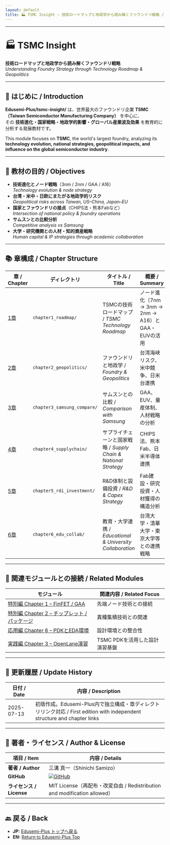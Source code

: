 ```yaml
---
layout: default
title: 🏭 TSMC Insight – 技術ロードマップと地政学から読み解くファウンドリ戦略 / TSMC Insight – Foundry Strategy from Roadmap & Geopolitics
---
```


---

# 🏭 TSMC Insight  
**技術ロードマップと地政学から読み解くファウンドリ戦略**  
*Understanding Foundry Strategy through Technology Roadmap & Geopolitics*

---

## 📖 はじめに / Introduction

**Edusemi-Plus/tsmc-insight/** は、世界最大のファウンドリ企業 **TSMC（Taiwan Semiconductor Manufacturing Company）** を中心に、  
その **技術進化・国家戦略・地政学的影響・グローバル産業波及効果** を教育的に分析する発展教材です。

This module focuses on **TSMC**, the world's largest foundry, analyzing its **technology evolution, national strategies, geopolitical impacts, and influence on the global semiconductor industry**.

---

## 🎯 教材の目的 / Objectives

- **技術進化とノード戦略**（3nm / 2nm / GAA / A16）  
  *Technology evolution & node strategy*
- **台湾・米中・日欧にまたがる地政学的リスク**  
  *Geopolitical risks across Taiwan, US–China, Japan–EU*
- **国家とファウンドリの接点**（CHIPS法・熊本Fabなど）  
  *Intersection of national policy & foundry operations*
- **サムスンとの比較分析**  
  *Competitive analysis vs Samsung*
- **大学・研究機関との人材・知的資産戦略**  
  *Human capital & IP strategies through academic collaboration*

---

## 📚 章構成 / Chapter Structure

| 章 / Chapter | ディレクトリ | タイトル / Title | 概要 / Summary |
|--------------|-------------|------------------|----------------|
| [1章](./chapter1_roadmap/README.md) | `chapter1_roadmap/` | TSMCの技術ロードマップ / *TSMC Technology Roadmap* | ノード進化（7nm → 3nm → 2nm → A16）とGAA・EUVの活用 |
| [2章](./chapter2_geopolitics/README.md) | `chapter2_geopolitics/` | ファウンドリと地政学 / *Foundry & Geopolitics* | 台湾海峡リスク、米中競争、日米台連携 |
| [3章](./chapter3_samsung_compare/README.md) | `chapter3_samsung_compare/` | サムスンとの比較 / *Comparison with Samsung* | GAA、EUV、量産体制、人材戦略の分析 |
| [4章](./chapter4_supplychain/README.md) | `chapter4_supplychain/` | サプライチェーンと国家戦略 / *Supply Chain & National Strategy* | CHIPS法、熊本Fab、日米半導体連携 |
| [5章](./chapter5_rdi_investment/README.md) | `chapter5_rdi_investment/` | R&D体制と設備投資 / *R&D & Capex Strategy* | Fab建設・研究投資・人材獲得の構造分析 |
| [6章](./chapter6_edu_collab/README.md) | `chapter6_edu_collab/` | 教育・大学連携 / *Educational & University Collaboration* | 台湾大学・清華大学・東京大学等との連携戦略 |

---

## 🔗 関連モジュールとの接続 / Related Modules

| モジュール | 関連内容 / Related Focus |
|------------|-------------------------|
| [特別編 Chapter 1 – FinFET / GAA](https://github.com/Samizo-AITL/Edusemi-v4x/blob/main/f_chapter1_finfet_gaa/README.md) | 先端ノード技術との接続 |
| [特別編 Chapter 2 – チップレット / パッケージ](https://github.com/Samizo-AITL/Edusemi-v4x/blob/main/f_chapter2_chiplet_pkg/README.md) | 異種集積技術との関連 |
| [応用編 Chapter 6 – PDKとEDA環境](https://github.com/Samizo-AITL/Edusemi-v4x/blob/main/d_chapter6_pdk_and_eda_environment/README.md) | 設計環境との整合性 |
| [実践編 Chapter 3 – OpenLane演習](https://github.com/Samizo-AITL/Edusemi-v4x/blob/main/e_chapter3_openlane_practice/README.md) | TSMC PDKを活用した設計演習基盤 |

---

## 📅 更新履歴 / Update History

| 日付 / Date | 内容 / Description |
|-------------|--------------------|
| 2025-07-13  | 初版作成。Edusemi-Plus内で独立構成・章ディレクトリリンク対応 / First edition with independent structure and chapter links |

---

## 👤 **著者・ライセンス / Author & License**

| **項目 / Item** | **内容 / Details** |
|-----------------|--------------------|
| **著者 / Author** | 三溝 真一（Shinichi Samizo） |
| **GitHub** | [![GitHub](https://img.shields.io/badge/GitHub-Samizo--AITL-blue?style=for-the-badge&logo=github)](https://github.com/Samizo-AITL) |
| **ライセンス / License** | MIT License（再配布・改変自由 / Redistribution and modification allowed） |

---

## 🔙 戻る / Back
- **JP:** [Edusemi-Plus トップへ戻る](https://samizo-aitl.github.io/Edusemi-Plus/index.html)  
- **EN:** [Return to Edusemi-Plus Top](https://samizo-aitl.github.io/Edusemi-Plus/index.html)
